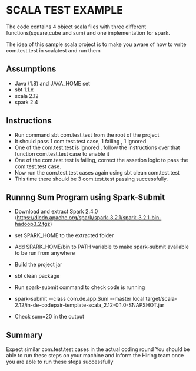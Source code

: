 # SCALA TEST EXAMPLE

The code contains 4 object scala files with three different functions(square,cube and sum) and one implementation for spark.

The idea of this sample scala project is to make you aware of how to write com.test.test in scalatest and run them
## Assumptions
- Java (1.8) and JAVA_HOME set
- sbt 1.1.x
- scala 2.12
- spark 2.4

## Instructions

- Run command sbt com.test.test from the root of the project
- It should pass 1 com.test.test case, 1 failing , 1 ignored
- One of the com.test.test is ignored , follow the instructions over that function com.test.test case to enable it
- One of the com.test.test is failing, correct the assetion logic to pass the com.test.test case.
- Now run the com.test.test cases again using sbt clean com.test.test
- This time there should be 3 com.test.test passing successfully.

## Runnng Sum Program using Spark-Submit
- Download and extract Spark 2.4.0 (https://dlcdn.apache.org/spark/spark-3.2.1/spark-3.2.1-bin-hadoop3.2.tgz)
- set SPARK_HOME to the extracted folder
- Add SPARK_HOME/bin to PATH variable to make spark-submit available to be run from anywhere 

- Build the project jar 
- sbt clean package
- Run spark-submit command to check code is running
- spark-submit --class com.de.app.Sum --master local target/scala-2.12/in-de-codepair-template-scala_2.12-0.1.0-SNAPSHOT.jar
- Check sum=20 in the output

## Summary
Expect similar com.test.test cases in the actual coding round
You should be able to run these steps on your machine and Inform the Hiring team once you are able to run these steps successfully
